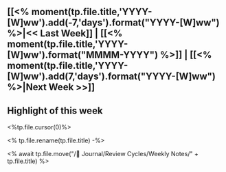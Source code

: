 [[<% moment(tp.file.title,'YYYY-[W]ww').add(-7,'days').format("YYYY-[W]ww") %>|<< Last Week]] | [[<% moment(tp.file.title,'YYYY-[W]ww').format("MMMM-YYYY") %>]] | [[<% moment(tp.file.title,'YYYY-[W]ww').add(7,'days').format("YYYY-[W]ww") %>|Next Week >>]] 
---

## Highlight of this week
<%tp.file.cursor(0)%>

<% tp.file.rename(tp.file.title) -%>

<% await tp.file.move("/🌱 Journal/Review Cycles/Weekly Notes/" + tp.file.title) %>
